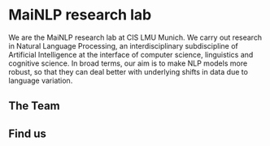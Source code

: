 
# MaiNLP research lab

We are the MaiNLP research lab at CIS LMU Munich. We carry out research in Natural Language Processing, an interdisciplinary subdiscipline of Artificial Intelligence at the interface of computer science, linguistics and cognitive science. In broad terms, our aim is to make NLP models more robust, so that they can deal better with underlying shifts in data due to language variation. 

## The Team 

## Find us

